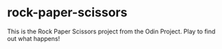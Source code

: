 # rock-paper-scissors
This is the Rock Paper Scissors project from the Odin Project. Play to find out what happens!
